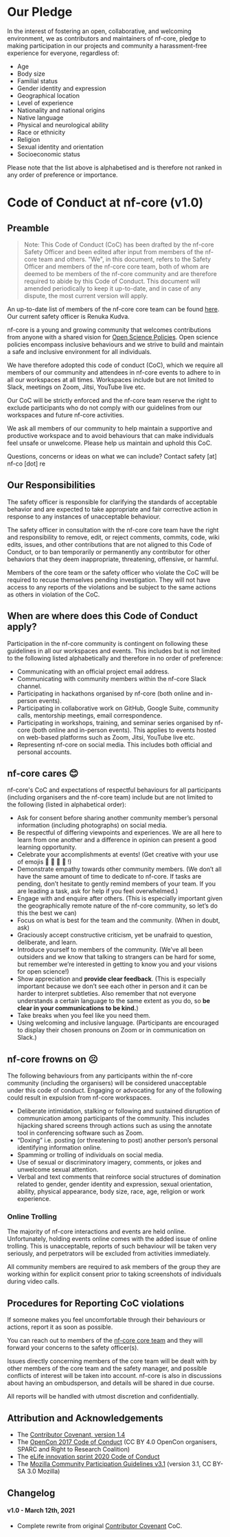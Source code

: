 # Our Pledge
In the interest of fostering an open, collaborative, and welcoming environment, we as contributors and maintainers of nf-core, pledge to making participation in our projects and community a harassment-free experience for everyone, regardless of:

- Age
- Body size
- Familial status
- Gender identity and expression
- Geographical location
- Level of experience
- Nationality and national origins
- Native language 
- Physical and neurological ability
- Race or ethnicity
- Religion
- Sexual identity and orientation
- Socioeconomic status

Please note that the list above is alphabetised and is therefore not ranked in any order of preference or importance. 

# Code of Conduct at nf-core (v1.0) 

## Preamble

> Note: This Code of Conduct (CoC) has been drafted by the nf-core Safety Officer and been edited after input from members of the nf-core team and others. "We", in this document, refers to the Safety Officer and members of the nf-core core team, both of whom are deemed to be members of the nf-core community and are therefore required to abide by this Code of Conduct. This document will amended periodically to keep it up-to-date, and in case of any dispute, the most current version will apply.

An up-to-date list of members of the nf-core core team can be found [here](https://nf-co.re/about). Our current safety officer is Renuka Kudva. 

nf-core is a young and growing community that welcomes contributions from anyone with a shared vision for [Open Science Policies](https://www.fosteropenscience.eu/taxonomy/term/8). Open science policies encompass inclusive behaviours and we strive to build and maintain a safe and inclusive environment for all individuals. 

We have therefore adopted this code of conduct (CoC), which we require all members of our community and attendees in nf-core events to adhere to in all our workspaces at all times. Workspaces include but are not limited to Slack, meetings on Zoom, Jitsi, YouTube live etc. 

Our CoC will be strictly enforced and the nf-core team reserve the right to exclude participants who do not comply with our guidelines from our workspaces and future nf-core activities. 


We ask all members of our community to help maintain a supportive and productive workspace and to avoid behaviours that can make individuals feel unsafe or unwelcome. Please help us maintain and uphold this CoC. 

Questions, concerns or ideas on what we can include? Contact safety [at] nf-co [dot] re


## Our Responsibilities

The safety officer is responsible for clarifying the standards of acceptable behavior and are expected to take appropriate and fair corrective action in response to any instances of unacceptable behaviour.

The safety officer in consultation with the nf-core core team have the right and responsibility to remove, edit, or reject comments, commits, code, wiki edits, issues, and other contributions that are not aligned to this Code of Conduct, or to ban temporarily or permanently any contributor for other behaviors that they deem inappropriate, threatening, offensive, or harmful.

Members of the core team or the safety officer who violate the CoC will be required to recuse themselves pending investigation. They will not have access to any reports of the violations and be subject to the same actions as others in violation of the CoC. 


## When are where does this Code of Conduct apply?

Participation in the nf-core community is contingent on following these guidelines in all our workspaces and events. This includes but is not limited to the following listed alphabetically and therefore in no order of preference: 

- Communicating with an official project email address. 
- Communicating with community members within the nf-core Slack channel.
- Participating in hackathons organised by nf-core (both online and in-person events). 
- Participating in collaborative work on GitHub, Google Suite, community calls, mentorship meetings, email correspondence.
- Participating in workshops, training, and seminar series organised by nf-core (both online and in-person events). This applies to events hosted on web-based  platforms such as Zoom, Jitsi, YouTube live etc. 
- Representing nf-core on social media. This includes both official and personal accounts. 


## nf-core cares :blush:

nf-core's CoC and expectations of respectful behaviours for all participants (including organisers and the nf-core team) include but are not limited to the following (listed in alphabetical order): 

- Ask for consent before sharing another community member’s personal information (including photographs) on social media. 
- Be respectful of differing viewpoints and experiences. We are all here to learn from one another and a difference in opinion can present a good learning opportunity. 
- Celebrate your accomplishments at events! (Get creative with your use of emojis :tada: :partying_face: :100: :raised_hands: !) 
- Demonstrate empathy towards other community members. (We don’t all have the same amount of time to dedicate to nf-core. If tasks are pending, don’t hesitate to gently remind members of your team. If you are leading a task, ask for help if you feel overwhelmed.)
- Engage with and enquire after others. (This is especially important given the geographically remote nature of the nf-core community, so let’s do this the best we can)
- Focus on what is best for the team and the community. (When in doubt, ask) 
- Graciously accept constructive criticism, yet be unafraid to question, deliberate, and learn.
- Introduce yourself to members of the community. (We’ve all been outsiders and we know that talking to strangers can be hard for some, but remember we’re interested in getting to know you and your visions for open science!)
- Show appreciation and **provide clear feedback**. (This is especially important because we don’t see each other in person and it can be harder to interpret subtleties. Also remember that not everyone understands a certain language to the same extent as you do, so **be clear in your communications to be kind.**) 
- Take breaks when you feel like you need them. 
- Using welcoming and inclusive language. (Participants are encouraged to display their chosen pronouns on Zoom or in communication on Slack.)


## nf-core frowns on :frowning_face:

The following behaviours from any participants within the nf-core community (including the organisers) will be considered unacceptable under this code of conduct. Engaging or advocating for any of the following could result in expulsion from nf-core workspaces. 

- Deliberate intimidation, stalking or following and sustained disruption of communication among participants of the community. This includes hijacking shared screens through actions such as using the annotate tool in conferencing software such as Zoom. 
- “Doxing” i.e. posting (or threatening to post) another person’s personal identifying information online. 
- Spamming or trolling of individuals on social media. 
- Use of sexual or discriminatory imagery, comments, or jokes and unwelcome sexual attention. 
- Verbal and text comments that reinforce social structures of domination related to gender, gender identity and expression, sexual orientation, ability, physical appearance, body size, race, age, religion or work experience.

### Online Trolling

The majority of nf-core interactions and events are held online. Unfortunately, holding events online comes with the added issue of online trolling. This is unacceptable, reports of such behaviour will be taken very seriously, and perpetrators will be excluded from activities immediately. 

All community members are required to ask members of the group they are working within for explicit consent prior to taking screenshots of individuals during video calls. 


## Procedures for Reporting CoC violations 

If someone makes you feel uncomfortable through their behaviours or actions, report it as soon as possible. 

You can reach out to members of the [nf-core core team](https://nf-co.re/about) and they will forward your concerns to the safety officer(s). 

Issues directly concerning members of the core team will be dealt with by other members of the core team and the safety manager, and possible conflicts of interest will be taken into account. nf-core is also in discussions about having an ombudsperson, and details will be shared in due course. 

All reports will be handled with utmost discretion and confidentially.


## Attribution and Acknowledgements

- The [Contributor Covenant, version 1.4](http://contributor-covenant.org/version/1/4)
- The [OpenCon 2017 Code of Conduct](http://www.opencon2017.org/code_of_conduct) (CC BY 4.0 OpenCon organisers, SPARC and Right to Research Coalition)
- The [eLife innovation sprint 2020 Code of Conduct](https://sprint.elifesciences.org/code-of-conduct/)
- The [Mozilla Community Participation Guidelines v3.1](https://www.mozilla.org/en-US/about/governance/policies/participation/) (version 3.1, CC BY-SA 3.0 Mozilla) 


## Changelog

#### v1.0 - March 12th, 2021

* Complete rewrite from original [Contributor Covenant](http://contributor-covenant.org/) CoC.
